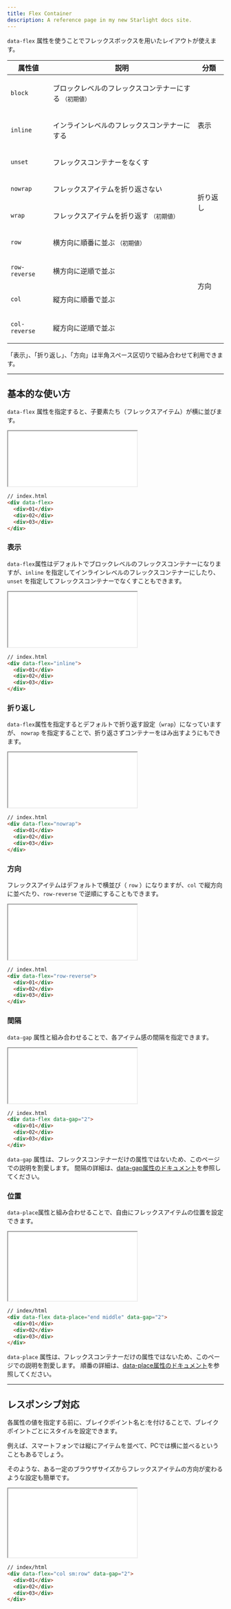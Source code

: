 ```yaml
---
title: Flex Container
description: A reference page in my new Starlight docs site.
---
```


`data-flex` 属性を使うことでフレックスボックスを用いたレイアウトが使えます。


<table>
 <thead>
   <tr>
      <th>属性値</th>
      <th>説明</th>
      <th>分類</th>
   </tr>
 </thead>
 <tbody>
<tr>
<td>

`block`
</td>
<td>

ブロックレベルのフレックスコンテナーにする <small>（初期値）</small>
</td>
<td rowspan="3">

表示
</td>
</tr>
<tr>

<td>

 `inline`
</td>
<td>

インラインレベルのフレックスコンテナーにする
</td>
</tr>



<tr>

<td>

 `unset`
</td>
<td>

フレックスコンテナーをなくす
</td>
</tr>

<tr>

<td>

 `nowrap`
</td>
<td>

フレックスアイテムを折り返さない
</td>
<td rowspan="2">

折り返し
</td>

</tr>

<tr>
<td>

 `wrap`
</td>
<td>

フレックスアイテムを折り返す <small>（初期値）</small>
</td>
</tr>

<tr>
<td>

 `row	`
</td>
<td>

横方向に順番に並ぶ <small>（初期値）</small>
</td>
<td rowspan="4">

方向
</td>
</tr>

<tr>
<td>

 `row-reverse`
</td>
<td>

横方向に逆順で並ぶ
</td>
</tr>

<tr>
<td>

 `col`
</td>
<td>

縦方向に順番で並ぶ
</td>
</tr>

<tr>
<td>

 `col-reverse`
</td>
<td>

縦方向に逆順で並ぶ
</td>
</tr>

</tbody>
</table>


「表示」、「折り返し」、「方向」は半角スペース区切りで組み合わせて利用できます。

---

## 基本的な使い方


`data-flex` 属性を指定すると、子要素たち（フレックスアイテム）が横に並びます。


<iframe src="/olayout-docs/demo/flex/demo-1.html" style="min-height: 8rem; height: 8rem"></iframe>


```html "data-flex"
// index.html
<div data-flex>
  <div>01</div>
  <div>02</div>
  <div>03</div>
</div>
```


### 表示
`data-flex`属性はデフォルトでブロックレベルのフレックスコンテナーになりますが、`inline` を指定してインラインレベルのフレックスコンテナーにしたり、`unset` を指定してフレックスコンテナーでなくすこともできます。


<iframe src="/olayout-docs/demo/flex/demo-display-1.html" style="min-height: 8rem; height: 8rem"></iframe>


```html "inline"
// index.html
<div data-flex="inline">
  <div>01</div>
  <div>02</div>
  <div>03</div>
</div>
```


### 折り返し

`data-flex`属性を指定するとデフォルトで折り返す設定（`wrap`）になっていますが、
`nowrap` を指定することで、折り返さずコンテナーをはみ出すようにもできます。


<iframe src="/olayout-docs/demo/flex/demo-flow-1.html" style="min-height: 8rem; height: 8rem"></iframe>



```html "nowrap"
// index.html
<div data-flex="nowrap">
  <div>01</div>
  <div>02</div>
  <div>03</div>
</div>
```

### 方向
フレックスアイテムはデフォルトで横並び（ `row` ）になりますが、`col` で縦方向に並べたり、`row-reverse` で逆順にすることもできます。


<iframe src="/olayout-docs/demo/flex/demo-flow-2.html" style="min-height: 8rem; height: 8rem"></iframe>


```html "row-reverse"
// index.html
<div data-flex="row-reverse">
  <div>01</div>
  <div>02</div>
  <div>03</div>
</div>
```


### 間隔

`data-gap` 属性と組み合わせることで、各アイテム感の間隔を指定できます。


<iframe src="/olayout-docs/demo/flex/demo-gap-1.html" style="min-height: 8rem; height: 8rem"></iframe>


```html "data-gap="2""
// index.html
<div data-flex data-gap="2">
  <div>01</div>
  <div>02</div>
  <div>03</div>
</div>
```

`data-gap` 属性は、フレックスコンテナーだけの属性ではないため、このページでの説明を割愛します。
間隔の詳細は、[data-gap属性のドキュメント](/olayout-docs/layout/gap/)を参照してください。



### 位置

`data-place`属性と組み合わせることで、自由にフレックスアイテムの位置を設定できます。


<iframe src="/olayout-docs/demo/flex/demo-place-1.html" style="min-height: 8rem; height: 10rem"></iframe>


```html "data-place="end middle""
// index/html
<div data-flex data-place="end middle" data-gap="2">
  <div>01</div>
  <div>02</div>
  <div>03</div>
</div>
```

`data-place` 属性は、フレックスコンテナーだけの属性ではないため、このページでの説明を割愛します。
順番の詳細は、[data-place属性のドキュメント](/olayout-docs/layout/place/)を参照してください。


---

## レスポンシブ対応

各属性の値を指定する前に、ブレイクポイント名と:を付けることで、ブレイクポイントごとにスタイルを設定できます。

例えば、スマートフォンでは縦にアイテムを並べて、PCでは横に並べるということもあるでしょう。

そのような、ある一定のブラウザサイズからフレックスアイテムの方向が変わるような設定も簡単です。



<iframe src="/olayout-docs/demo/flex/demo-breakpoint-flow-1.html" style="min-height: 8rem; height: 10rem"></iframe>


```html "sm:row"
// index/html
<div data-flex="col sm:row" data-gap="2">
  <div>01</div>
  <div>02</div>
  <div>03</div>
</div>
```
